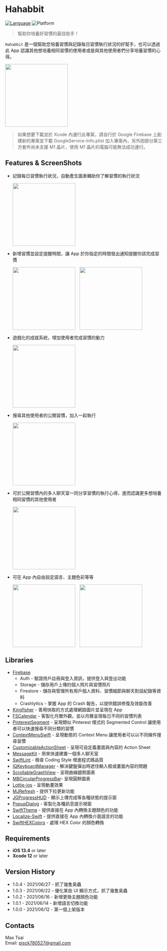 # Hahabbit
[![Language](https://img.shields.io/badge/Language-swift5-orange)](https://developer.apple.com/swift)
![Platform](https://img.shields.io/badge/Platform-iOS13.4%2B-blue)

>幫助你培養好習慣的最佳助手！

`Hahabbit` 是一個幫助您培養習慣與記錄每日習慣執行狀況的好幫手，也可以透過此 App 認識其他想培養相同習慣的使用者或是與其他使用者們分享培養習慣的心得。


[<img src = "Images/app_store_icon.jpeg" width = "200" align=center>](https://apps.apple.com/tw/app/hahabbit/id1571439855)


>如果想要下載並於 Xcode 內運行此專案，請自行於 Google Firebase 上創建新的專案並下載 GoogleService-Info.plist 加入專案內，另外因部分第三方套件尚未支援 M1 晶片，使用 M1 晶片的電腦可能無法成功運行。


## Features & ScreenShots
- 記錄每日習慣執行狀況，自動產生圖表輔助你了解習慣的執行狀況  
  
    <kbd><img src = "Images/mainPage.gif" width="200" align=center>
    
- 新增習慣並設定提醒時間，讓 App 於你指定的時間發出通知提醒你該完成習慣  

    <kbd><img src = "Images/addNewHabit.gif" width="200" align=center></kbd>　<kbd><img src = "Images/notification.gif" width="200" align=center></kbd>
    
- 遊戲化的成就系統，增加使用者完成習慣的動力  
    
    <kbd><img src = "Images/Achievements.gif" width="200" align=center>
    
- 搜尋其他使用者的公開習慣，加入一起執行  
    
    <kbd><img src = "Images/publicHabits.gif" width="200" align=center>
    
- 可於公開習慣內的多人聊天室一同分享習慣的執行心得，進而認識更多想培養相同習慣的其他使用者  
    
    <kbd><img src = "Images/chatroom.gif" width="200" align=center>
    
- 可在 App 內自由設定語言、主題色彩等等  
   
    <kbd><img src = "Images/changeLanguage.gif" width="200" align=center></kbd>　<kbd><img src = "Images/changeColor.gif" width="200" align=center></kbd>

## Libraries  
- [Firebase](https://github.com/firebase/firebase-ios-sdk)
   - Auth - 驗證用戶註冊與登入資訊，提供登入與登出功能
   - Storage - 儲存用戶上傳的個人照片與習慣照片
   - Firestore - 儲存與管理所有用戶個人資料、習慣細節與聊天對話紀錄等資料
   - Crashlytics - 掌握 App 的 Crash 報告，以提供錯誤修復及效能改善
- [Kingfisher](https://github.com/onevcat/Kingfisher) - 善用快取的方式處理網路圖片並呈現在 App
- [FSCalendar](https://github.com/WenchaoD/FSCalendar) - 客製化月曆外觀，並以月曆呈現每日不同的習慣列表
- [PinterestSegment](https://github.com/TBXark/PinterestSegment) - 呈現類似 Pinterest 樣式的 Segmented Control 讓使用者可以快速搜尋不同分類的習慣
- [ContextMenuSwift](https://github.com/umerjabbar/ContextMenuSwift) - 呈現動態的 Context Menu 讓使用者可以以不同條件搜尋習慣
- [CustomizableActionSheet](https://github.com/beryu/CustomizableActionSheet) - 呈現可自定義畫面與內容的 Action Sheet
- [MessageKit](https://github.com/MessageKit/MessageKit) - 用來快速建置一個多人聊天室
- [SwiftLint](https://github.com/realm/SwiftLint) - 檢查 Coding Style 增進程式碼品質
- [IQKeyboardManager](https://github.com/hackiftekhar/IQKeyboardManager) - 解決鍵盤彈出時遮住輸入框或畫面內容的問題
- [ScrollableGraphView](https://github.com/philackm/ScrollableGraphView) - 呈現曲線趨勢圖表
- [MBCircularProgressBar](https://github.com/MatiBot/MBCircularProgressBar)- 呈現圓餅圖表
- [Lottie-ios](https://github.com/airbnb/lottie-ios) - 呈現動畫效果
- [MJRefresh](https://github.com/CoderMJLee/MJRefresh) - 提供下拉更新功能
- [JGProgressHUD](https://github.com/JonasGessner/JGProgressHUD) - 顯示上傳完成等各種狀態的提示窗
- [PopupDialog](https://github.com/Orderella/PopupDialog) - 客製化各種訊息提示視窗
- [SwiftTheme](https://github.com/wxxsw/SwiftTheme) - 提供直接在 App 內轉換主題顏色的功能
- [Localize-Swift](https://github.com/marmelroy/Localize-Swift) - 提供直接在 App 內轉換介面語言的功能  
- [SwiftHEXColors](https://github.com/thii/SwiftHEXColors) - 處理 HEX Color 的顏色轉換

## Requirements

- **iOS 13.4** or later
- **Xcode 12** or later

## Version History

- 1.0.4 - 2021/06/27 - 抓了幾隻臭蟲
- 1.0.3 - 2021/06/22 - 優化某些 UI 顯示方式，抓了幾隻臭蟲
- 1.0.2 - 2021/06/16 - 新增更換主題顏色功能
- 1.0.1 - 2021/06/14 - 新增語言切換功能  
- 1.0.0 - 2021/06/12 - 第一個上架版本
 
## Contacts

Max Tsai  
Email: pisck780527@gmail.com
